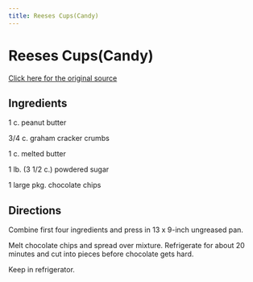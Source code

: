 ```yaml
---
title: Reeses Cups(Candy)  
---
```


<head>
<meta charset="UTF-8">
</head>
<h1>Reeses Cups(Candy)  </h1>
<a href="http://www.cookbooks.com/Recipe-Details.aspx?id=659239/">Click here for the original source</a>
<h2>Ingredients</h2>
<p></p>
<p>1 c. peanut butter</p>
<p> </p>
<p>3/4 c. graham cracker crumbs</p>
<p> </p>
<p>1 c. melted butter</p>
<p> </p>
<p>1 lb. (3 1/2 c.) powdered sugar</p>
<p> </p>
<p>1 large pkg. chocolate chips</p>
<p></p>
<h2>Directions</h2>

<p></p>
<p>Combine first four ingredients and press in 13 x 9-inch ungreased pan.</p>
<p> </p>
<p>Melt chocolate chips and spread over mixture. Refrigerate for about 20 minutes and cut into pieces before chocolate gets hard.</p>
<p> </p>
<p>Keep in refrigerator.</p>
<p></p>
